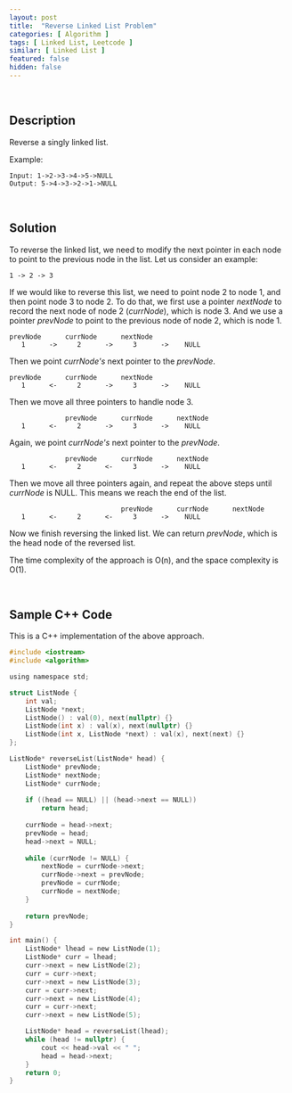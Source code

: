 ```yaml
---
layout: post
title:  "Reverse Linked List Problem"
categories: [ Algorithm ]
tags: [ Linked List, Leetcode ]
similar: [ Linked List ]
featured: false
hidden: false
---
```


<br />

## Description

Reverse a singly linked list.


Example: 
```
Input: 1->2->3->4->5->NULL
Output: 5->4->3->2->1->NULL
```

<br />

## Solution

To reverse the linked list, we need to modify the next pointer in each node to point to the previous node in the list. Let us consider an example:
```
1 -> 2 -> 3
```

If we would like to reverse this list, we need to point node 2 to node 1, and then point node 3 to node 2. To do that, we first use a pointer *nextNode* to record the next node of node 2 (*currNode*), which is node 3. And we use a pointer *prevNode* to point to the previous node of node 2, which is node 1.
```
prevNode      currNode      nextNode
   1      ->     2      ->     3      ->    NULL
```
Then we point *currNode's* next pointer to the *prevNode*.
```
prevNode      currNode      nextNode
   1      <-     2      ->     3      ->    NULL
```
Then we move all three pointers to handle node 3.
```
              prevNode      currNode      nextNode
   1      <-     2      ->     3      ->    NULL
```
Again, we point *currNode's* next pointer to the *prevNode*.
```
              prevNode      currNode      nextNode
   1      <-     2      <-     3      ->    NULL
```
Then we move all three pointers again, and repeat the above steps until *currNode* is NULL. This means we reach the end of the list.
```
                            prevNode      currNode      nextNode
   1      <-     2      <-     3      ->    NULL
```
Now we finish reversing the linked list. We can return *prevNode*, which is the head node of the reversed list.

The time complexity of the approach is O(n), and the space complexity is O(1).

<br />

## Sample C++ Code

This is a C++ implementation of the above approach.

```c
#include <iostream>
#include <algorithm>

using namespace std;

struct ListNode {
    int val;
    ListNode *next;
    ListNode() : val(0), next(nullptr) {}
    ListNode(int x) : val(x), next(nullptr) {}
    ListNode(int x, ListNode *next) : val(x), next(next) {}
};

ListNode* reverseList(ListNode* head) {
    ListNode* prevNode;
    ListNode* nextNode;
    ListNode* currNode;
    
    if ((head == NULL) || (head->next == NULL))
        return head;
    
    currNode = head->next;
    prevNode = head;
    head->next = NULL;
    
    while (currNode != NULL) {
        nextNode = currNode->next;
        currNode->next = prevNode;
        prevNode = currNode;
        currNode = nextNode;
    }
    
    return prevNode;   
}

int main() {
    ListNode* lhead = new ListNode(1);
    ListNode* curr = lhead;
    curr->next = new ListNode(2);
    curr = curr->next;
    curr->next = new ListNode(3);
    curr = curr->next;
    curr->next = new ListNode(4);
    curr = curr->next;
    curr->next = new ListNode(5);

    ListNode* head = reverseList(lhead);
    while (head != nullptr) {
        cout << head->val << " ";
        head = head->next;
    }
    return 0;
}
```

